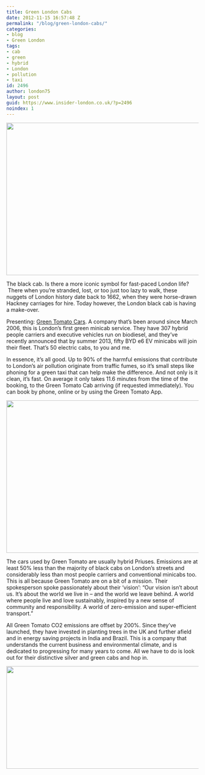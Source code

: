 ```yaml
---
title: Green London Cabs
date: 2012-11-15 16:57:48 Z
permalink: "/blog/green-london-cabs/"
categories:
- blog
- Green London
tags:
- cab
- green
- hybrid
- London
- pollution
- taxi
id: 2496
author: london75
layout: post
guid: https://www.insider-london.co.uk/?p=2496
noindex: 1
---
```


[<img class="alignnone  wp-image-2498" src="/wp-content/uploads/2012/11/Green-tomato-cabs-1024x662.jpg" alt="" width="569" height="400" />](/wp-content/uploads/2012/11/Green-tomato-cabs.jpg)

The black cab. Is there a more iconic symbol for fast-paced London life?  There when you’re stranded, lost, or too just too lazy to walk, these nuggets of London history date back to 1662, when they were horse-drawn Hackney carriages for hire. Today however, the London black cab is having a make-over.

Presenting: [Green Tomato Cars](http://www.greentomatocars.com/). A company that’s been around since March 2006, this is London’s first green minicab service. They have 307 hybrid people carriers and executive vehicles run on biodiesel, and they’ve recently announced that by summer 2013, fifty BYD e6 EV minicabs will join their fleet. That’s 50 electric cabs, to you and me.

In essence, it’s all good. Up to 90% of the harmful emissions that contribute to London’s air pollution originate from traffic fumes, so it’s small steps like phoning for a green taxi that can help make the difference. And not only is it clean, it’s fast. On average it only takes 11.6 minutes from the time of the booking, to the Green Tomato Cab arriving (if requested immediately). You can book by phone, online or by using the Green Tomato App.

[<img class="alignnone  wp-image-2499" src="/wp-content/uploads/2012/11/54475848_green_349407c.jpg" alt="" width="569" height="400" />](/wp-content/uploads/2012/11/54475848_green_349407c.jpg)

The cars used by Green Tomato are usually hybrid Priuses. Emissions are at least 50% less than the majority of black cabs on London’s streets and considerably less than most people carriers and conventional minicabs too. This is all because Green Tomato are on a bit of a mission. Their spokesperson spoke passionately about their &#8216;vision&#8217;: “Our vision isn’t about us. It’s about the world we live in – and the world we leave behind. A world where people live and love sustainably, inspired by a new sense of community and responsibility. A world of zero-emission and super-efficient transport.”

All Green Tomato CO2 emissions are offset by 200%. Since they&#8217;ve launched, they have invested in planting trees in the UK and further afield and in energy saving projects in India and Brazil. This is a company that understands the current business and environmental climate, and is dedicated to progressing for many years to come. All we have to do is look out for their distinctive silver and green cabs and hop in.

[<img class="alignnone  wp-image-2500" src="/wp-content/uploads/2012/11/4014930300_f2eb11c659_o.jpg" alt="" width="569" height="269" />](/wp-content/uploads/2012/11/4014930300_f2eb11c659_o.jpg)

